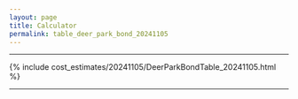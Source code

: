 ```yaml
---
layout: page
title: Calculator
permalink: table_deer_park_bond_20241105
---
```


___

{% include cost_estimates/20241105/DeerParkBondTable_20241105.html %}

___

